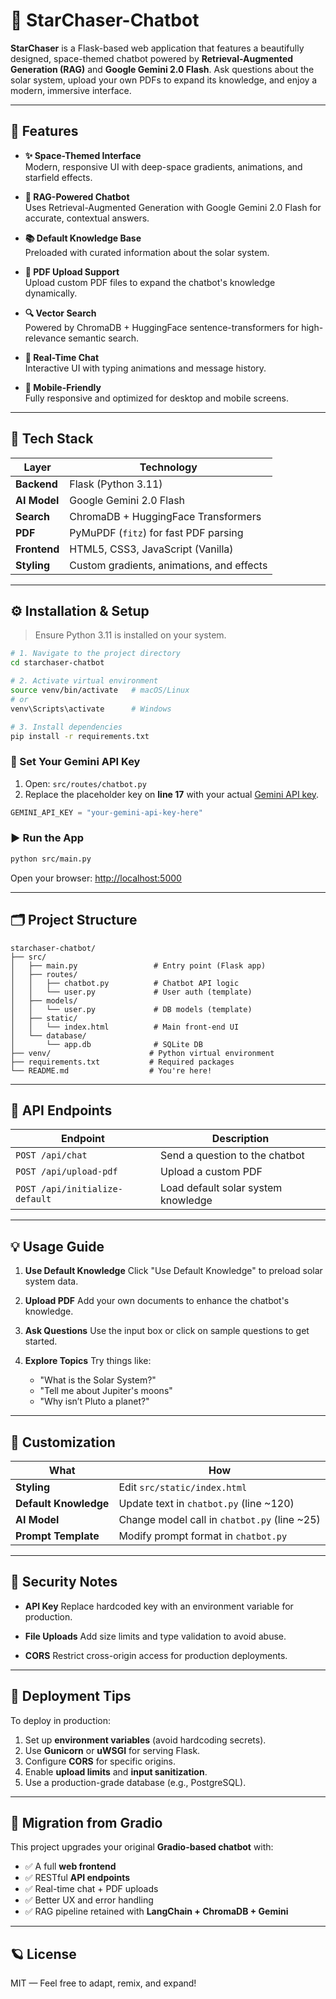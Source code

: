 # 🚀 StarChaser-Chatbot

**StarChaser** is a Flask-based web application that features a beautifully designed, space-themed chatbot powered by **Retrieval-Augmented Generation (RAG)** and **Google Gemini 2.0 Flash**. Ask questions about the solar system, upload your own PDFs to expand its knowledge, and enjoy a modern, immersive interface.

---

## 🌌 Features

- **✨ Space-Themed Interface**  
  Modern, responsive UI with deep-space gradients, animations, and starfield effects.

- **🤖 RAG-Powered Chatbot**  
  Uses Retrieval-Augmented Generation with Google Gemini 2.0 Flash for accurate, contextual answers.

- **📚 Default Knowledge Base**  
  Preloaded with curated information about the solar system.

- **📄 PDF Upload Support**  
  Upload custom PDF files to expand the chatbot's knowledge dynamically.

- **🔍 Vector Search**  
  Powered by ChromaDB + HuggingFace sentence-transformers for high-relevance semantic search.

- **💬 Real-Time Chat**  
  Interactive UI with typing animations and message history.

- **📱 Mobile-Friendly**  
  Fully responsive and optimized for desktop and mobile screens.

---

## 🧠 Tech Stack

| Layer       | Technology                                  |
|-------------|----------------------------------------------|
| **Backend** | Flask (Python 3.11)                          |
| **AI Model**| Google Gemini 2.0 Flash                      |
| **Search**  | ChromaDB + HuggingFace Transformers          |
| **PDF**     | PyMuPDF (`fitz`) for fast PDF parsing        |
| **Frontend**| HTML5, CSS3, JavaScript (Vanilla)            |
| **Styling** | Custom gradients, animations, and effects    |

---

## ⚙️ Installation & Setup

> Ensure Python 3.11 is installed on your system.

```bash
# 1. Navigate to the project directory
cd starchaser-chatbot

# 2. Activate virtual environment
source venv/bin/activate   # macOS/Linux
# or
venv\Scripts\activate      # Windows

# 3. Install dependencies
pip install -r requirements.txt
````

### 🔑 Set Your Gemini API Key

1. Open: `src/routes/chatbot.py`
2. Replace the placeholder key on **line 17** with your actual [Gemini API key](https://aistudio.google.com/app/apikey).

```python
GEMINI_API_KEY = "your-gemini-api-key-here"
```

### ▶️ Run the App

```bash
python src/main.py
```

Open your browser: [http://localhost:5000](http://localhost:5000)

---

## 🗂 Project Structure

```
starchaser-chatbot/
├── src/
│   ├── main.py                 # Entry point (Flask app)
│   ├── routes/
│   │   ├── chatbot.py          # Chatbot API logic
│   │   └── user.py             # User auth (template)
│   ├── models/
│   │   └── user.py             # DB models (template)
│   ├── static/
│   │   └── index.html          # Main front-end UI
│   └── database/
│       └── app.db              # SQLite DB
├── venv/                      # Python virtual environment
├── requirements.txt           # Required packages
└── README.md                  # You're here!
```

---

## 🔌 API Endpoints

| Endpoint                       | Description                         |
| ------------------------------ | ----------------------------------- |
| `POST /api/chat`               | Send a question to the chatbot      |
| `POST /api/upload-pdf`         | Upload a custom PDF                 |
| `POST /api/initialize-default` | Load default solar system knowledge |

---

## 💡 Usage Guide

1. **Use Default Knowledge**
   Click "Use Default Knowledge" to preload solar system data.

2. **Upload PDF**
   Add your own documents to enhance the chatbot's knowledge.

3. **Ask Questions**
   Use the input box or click on sample questions to get started.

4. **Explore Topics**
   Try things like:

   * "What is the Solar System?"
   * "Tell me about Jupiter's moons"
   * "Why isn’t Pluto a planet?"

---

## 🎨 Customization

| What                  | How                                           |
| --------------------- | --------------------------------------------- |
| **Styling**           | Edit `src/static/index.html`                  |
| **Default Knowledge** | Update text in `chatbot.py` (line \~120)      |
| **AI Model**          | Change model call in `chatbot.py` (line \~25) |
| **Prompt Template**   | Modify prompt format in `chatbot.py`          |

---

## 🔐 Security Notes

* **API Key**
  Replace hardcoded key with an environment variable for production.

* **File Uploads**
  Add size limits and type validation to avoid abuse.

* **CORS**
  Restrict cross-origin access for production deployments.

---

## 🚀 Deployment Tips

To deploy in production:

1. Set up **environment variables** (avoid hardcoding secrets).
2. Use **Gunicorn** or **uWSGI** for serving Flask.
3. Configure **CORS** for specific origins.
4. Enable **upload limits** and **input sanitization**.
5. Use a production-grade database (e.g., PostgreSQL).

---

## 🔁 Migration from Gradio

This project upgrades your original **Gradio-based chatbot** with:

* ✅ A full **web frontend**
* ✅ RESTful **API endpoints**
* ✅ Real-time chat + PDF uploads
* ✅ Better UX and error handling
* ✅ RAG pipeline retained with **LangChain + ChromaDB + Gemini**

---

## 🪐 License

MIT — Feel free to adapt, remix, and expand!
